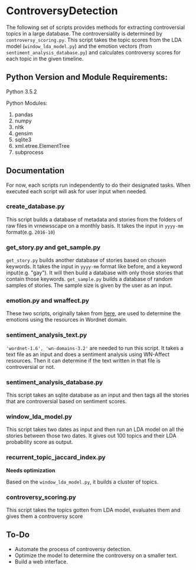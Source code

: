 # ControversyDetection

The following set of scripts provides methods for extracting controversial topics in a large database. The controversiality is determined by `controversy_scoring.py`. This script takes the topic scores from the LDA model (`window_lda_model.py`) and the emotion vectors (from `sentiment_analysis_database.py`) and calculates controversy scores for each topic in the given timeline.

## Python Version and Module Requirements:

Python 3.5.2

Python Modules:
1. pandas
2. numpy
3. nltk
4. gensim
5. sqlite3
6. xml.etree.ElementTree
7. subprocess

## Documentation

For now, each scripts run independently to do their designated tasks. When executed each script will ask for user input when needed.

### create_database.py
This script builds a database of metadata and stories from the folders of raw files in vrnewsscape on a monthly basis. It takes the input in `yyyy-mm` format(e.g. `2016-10`)

### get_story.py and get_sample.py
`get_story.py` builds another database of stories based on chosen keywords. It takes the input in `yyyy-mm` format like before, and a keyword input(e.g. "gay"). It will then build a database with only those stories that contain those keywords.
`get_sample.py` builds a database of random samples of stories. The sample size is given by the user as an input.

### emotion.py and wnaffect.py
These two scripts, originally taken from [here](https://github.com/clemtoy/WNAffect), are used to determine the emotions using the resources in Wordnet domain.

### sentiment_analysis_text.py
`'wordnet-1.6', 'wn-domains-3.2'` are needed to run this script. It takes a text file as an input and does a sentiment analysis using WN-Affect resources. Then it can determine if the text written in that file is controversial or not.

### sentiment_analysis_database.py
This script takes an sqlite database as an input and then tags all the stories that are controversial based on sentiment scores.

### window_lda_model.py

This script takes two dates as input and then run an LDA model on all the stories between those two dates. It gives out 100 topics and their LDA probability score as output.

### recurrent_topic_jaccard_index.py

**Needs optimization**

Based on the `window_lda_model.py`, it builds a cluster of topics.

### controversy_scoring.py

This script takes the topics gotten from LDA model, evaluates them and gives them a controversy score

## To-Do
- Automate the process of controversy detection. 
- Optimize the model to determine the controversy on a smaller text. 
- Build a web interface.
